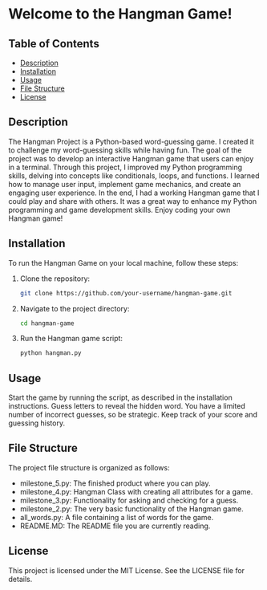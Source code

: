 # Welcome to the Hangman Game!

## Table of Contents
- [Description](#description)
- [Installation](#installation)
- [Usage](#usage)
- [File Structure](#file-structure)
- [License](#license)

  
## Description
The Hangman Project is a Python-based word-guessing game. I created it to challenge my word-guessing skills while having fun. The goal of the project was to develop an interactive Hangman game that users can enjoy in a terminal. Through this project, I improved my Python programming skills, delving into concepts like conditionals, loops, and functions. I learned how to manage user input, implement game mechanics, and create an engaging user experience. In the end, I had a working Hangman game that I could play and share with others. It was a great way to enhance my Python programming and game development skills. Enjoy coding your own Hangman game!


## Installation
To run the Hangman Game on your local machine, follow these steps:

1. Clone the repository:
   ```bash
   git clone https://github.com/your-username/hangman-game.git
   ```
2. Navigate to the project directory:
   ```bash
   cd hangman-game
   ```
3. Run the Hangman game script:
   ```bash
   python hangman.py
   ```
## Usage
Start the game by running the script, as described in the installation instructions.
Guess letters to reveal the hidden word.
You have a limited number of incorrect guesses, so be strategic.
Keep track of your score and guessing history.
   
## File Structure
The project file structure is organized as follows:

- milestone_5.py: The finished product where you can play.
- milestone_4.py: Hangman Class with creating all attributes for a game.
- milestone_3.py: Functionality for asking and checking for a guess.
- milestone_2.py: The very basic functionality of the Hangman game.
- all_words.py:   A file containing a list of words for the game.
- README.MD:      The README file you are currently reading.

## License
This project is licensed under the MIT License. See the LICENSE file for details.
